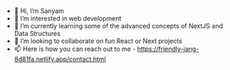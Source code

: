- 👋 Hi, I’m Sanyam
- 👀 I’m interested in web development
- 🌱 I’m currently learning some of the advanced concepts of NextJS and Data Structures
- 💞️ I’m looking to collaborate on fun React or Next projects
- 📫 Here is how you can reach out to me - https://friendly-jang-8d81fa.netlify.app/contact.html
